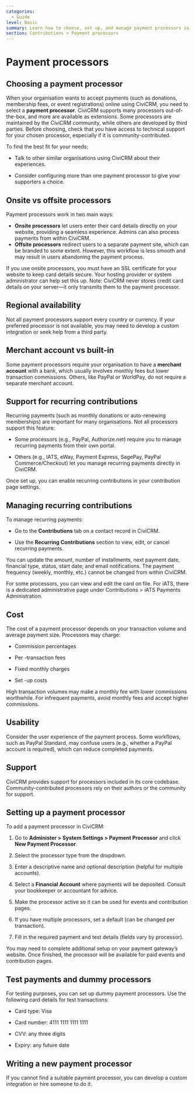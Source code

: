 ```yaml
---
categories:
  - Guide
level: Basic
summary: Learn how to choose, set up, and manage payment processors in CiviCRM so your organisation can securely accept online payments and donations.
section: Contributions > Payment processors
---
```


# Payment processors

## Choosing a payment processor

When your organisation wants to accept payments (such as donations, membership fees, or event registrations) online using CiviCRM, you need to select a **payment processor**. CiviCRM supports many processors out-of-the-box, and more are available as extensions. Some processors are maintained by the CiviCRM community, while others are developed by third parties. Before choosing, check that you have access to technical support for your chosen processor, especially if it is community-contributed.

To find the best fit for your needs:

- Talk to other similar organisations using CiviCRM about their experiences.

- Consider configuring more than one payment processor to give your supporters a choice.

## Onsite vs offsite processors

Payment processors work in two main ways:

- **Onsite processors** let users enter their card details directly on your website, providing a seamless experience. Admins can also process payments from within CiviCRM.
- **Offsite processors** redirect users to a separate payment site, which can be branded to some extent. However, this workflow is less smooth and may result in users abandoning the payment process.

If you use onsite processors, you must have an SSL certificate for your website to keep card details secure. Your hosting provider or system administrator can help set this up. Note: CiviCRM never stores credit card details on your server—it only transmits them to the payment processor.

## Regional availability

Not all payment processors support every country or currency. If your preferred processor is not available, you may need to develop a custom integration or seek help from a third party.

## Merchant account vs built-in

Some payment processors require your organisation to have a **merchant account** with a bank, which usually involves monthly fees but lower transaction commissions. Others, like PayPal or WorldPay, do not require a separate merchant account.

## Support for recurring contributions

Recurring payments (such as monthly donations or auto-renewing memberships) are important for many organisations. Not all processors support this feature:

- Some processors (e.g., PayPal, Authorize.net) require you to manage recurring payments from their own portal.

- Others (e.g., IATS, eWay, Payment Express, SagePay, PayPal Commerce/Checkout) let you manage recurring payments directly in CiviCRM.

Once set up, you can enable recurring contributions in your contribution page settings.

## Managing recurring contributions

To manage recurring payments:

- Go to the **Contributions** tab on a contact record in CiviCRM.

- Use the **Recurring Contributions** section to view, edit, or cancel recurring payments.

You can update the amount, number of installments, next payment date, financial type, status, start date, and email notifications. The payment frequency (weekly, monthly, etc.) cannot be changed from within CiviCRM.

For some processors, you can view and edit the card on file. For iATS, there is a dedicated administrative page under Contributions > iATS Payments Administration.

## Cost

The cost of a payment processor depends on your transaction volume and average payment size. Processors may charge:

- Commission percentages

- Per
-transaction fees

- Fixed monthly charges

- Set
-up costs

High transaction volumes may make a monthly fee with lower commissions worthwhile. For infrequent payments, avoid monthly fees and accept higher commissions.

## Usability

Consider the user experience of the payment process. Some workflows, such as PayPal Standard, may confuse users (e.g., whether a PayPal account is required), which can reduce completed payments.

## Support

CiviCRM provides support for processors included in its core codebase. Community-contributed processors rely on their authors or the community for support.

## Setting up a payment processor

To add a payment processor in CiviCRM:

1. Go to **Administer > System Settings > Payment Processor** and click **New Payment Processor**.

2. Select the processor type from the dropdown.

3. Enter a descriptive name and optional description (helpful for multiple accounts).

4. Select a **Financial Account** where payments will be deposited. Consult your bookkeeper or accountant for advice.

5. Make the processor active so it can be used for events and contribution pages.

6. If you have multiple processors, set a default (can be changed per transaction).

7. Fill in the required payment and test details (fields vary by processor).

You may need to complete additional setup on your payment gateway’s website. Once finished, the processor will be available for paid events and contribution pages.

## Test payments and dummy processors

For testing purposes, you can set up dummy payment processors. Use the following card details for test transactions:

- Card type: Visa

- Card number: 4111 1111 1111 1111

- CVV: any three digits

- Expiry: any future date

## Writing a new payment processor

If you cannot find a suitable payment processor, you can develop a custom integration or hire someone to do it.

<!--
Source: https://docs.civicrm.org/user/en/latest/contributions/payment
-processors/ -->

<!--
This page is a Guide: it is problem
-oriented, showing users how to select, configure, and manage payment processors for specific organisational needs. It is not a Tutorial (no step-by-step lesson for first-time use), Reference (not systematic/factual listing), or Explanation (no background/why). Some sections (e.g., test card details) could be split into Reference for clarity, but overall the page is best presented as a Guide for non-expert users. -->
